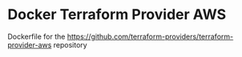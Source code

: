 # Docker Terraform Provider AWS
Dockerfile for the https://github.com/terraform-providers/terraform-provider-aws repository
